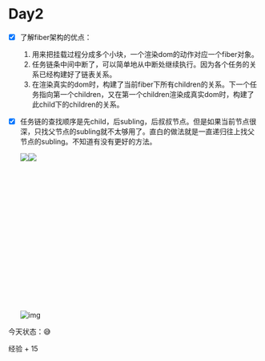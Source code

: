# Day2

- [x] 了解fiber架构的优点：

  1. 用来把挂载过程分成多个小块，一个渲染dom的动作对应一个fiber对象。
  2. 任务链条中间中断了，可以简单地从中断处继续执行。因为各个任务的关系已经构建好了链表关系。
  3. 在渲染真实的dom时，构建了当前fiber下所有children的关系。下一个任务指向第一个children，又在第一个children渲染成真实dom时，构建了此child下的children的关系。

- [x] 任务链的查找顺序是先child，后subling，后叔叔节点。但是如果当前节点很深，只找父节点的subling就不太够用了。直白的做法就是一直递归往上找父节点的subling。不知道有没有更好的方法。

  <div style="display:flex;height:300px">
      <img src='https://s2.loli.net/2024/01/14/SmjtWuLc5ROiwd3.png' />
      <img src='https://wechatapppro-1252524126.cdn.xiaoeknow.com/appewiejl9g3764/image/u_6482edb720c4d_DniGvx1NiY/lrdezlwz0g48.jpg?imageView2/2/w/1500/a/100|imageMogr2/ignore-error/1' />
  </div>

  

  ![img](https://wechatapppro-1252524126.cdn.xiaoeknow.com/appewiejl9g3764/image/u_6482edb720c4d_DniGvx1NiY/lrdf1u0405kt.png?imageView2/2/w/1500/a/100|imageMogr2/ignore-error/1)

今天状态：😅

经验 + 15
